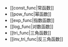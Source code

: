 - [[const_func|常函数]]
- [[pow_func|幂函数]]
- [[exp_func|指数函数]]
- [[log_func|对数函数]]
- [[tri_func|三角函数]]
- [[inv_tri_func|反三角函数]]